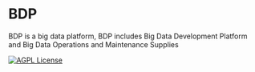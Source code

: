 # BDP
BDP  is a big data platform, BDP includes Big Data Development Platform and Big Data Operations and Maintenance Supplies

[![AGPL License](http://img.shields.io/badge/license-AGPL%20v3-red.svg?style=flat-square)](http://opensource.org/licenses/AGPL-3.0) 
